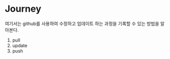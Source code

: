 # Journey

   여기서는 github를 사용하여 수정하고 업데이트 하는 과정을 기록할 수 있는 방법을 알아본다.

   1. pull 
   2. update 
   3. push
   